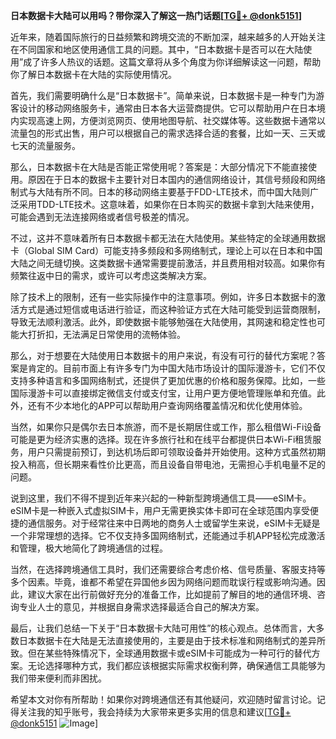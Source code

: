 **日本数据卡大陆可以用吗？带你深入了解这一热门话题[[TG💪+ @donk5151](https://t.me/s/donk5151)]**

近年来，随着国际旅行的日益频繁和跨境交流的不断加深，越来越多的人开始关注在不同国家和地区使用通信工具的问题。其中，“日本数据卡是否可以在大陆使用”成了许多人热议的话题。这篇文章将从多个角度为你详细解读这一问题，帮助你了解日本数据卡在大陆的实际使用情况。

首先，我们需要明确什么是“日本数据卡”。简单来说，日本数据卡是一种专门为游客设计的移动网络服务卡，通常由日本各大运营商提供。它可以帮助用户在日本境内实现高速上网，方便浏览网页、使用地图导航、社交媒体等。这些数据卡通常以流量包的形式出售，用户可以根据自己的需求选择合适的套餐，比如一天、三天或七天的流量服务。

那么，日本数据卡在大陆是否能正常使用呢？答案是：大部分情况下不能直接使用。原因在于日本的数据卡主要针对日本国内的通信网络设计，其信号频段和网络制式与大陆有所不同。日本的移动网络主要基于FDD-LTE技术，而中国大陆则广泛采用TDD-LTE技术。这意味着，如果你在日本购买的数据卡拿到大陆来使用，可能会遇到无法连接网络或者信号极差的情况。

不过，这并不意味着所有日本数据卡都无法在大陆使用。某些特定的全球通用数据卡（Global SIM Card）可能支持多频段和多网络制式，理论上可以在日本和中国大陆之间无缝切换。这类数据卡通常需要提前激活，并且费用相对较高。如果你有频繁往返中日的需求，或许可以考虑这类解决方案。

除了技术上的限制，还有一些实际操作中的注意事项。例如，许多日本数据卡的激活方式是通过短信或电话进行验证，而这种验证方式在大陆可能受到运营商限制，导致无法顺利激活。此外，即使数据卡能够勉强在大陆使用，其网速和稳定性也可能大打折扣，无法满足日常使用的流畅体验。

那么，对于想要在大陆使用日本数据卡的用户来说，有没有可行的替代方案呢？答案是肯定的。目前市面上有许多专门为中国大陆市场设计的国际漫游卡，它们不仅支持多种语言和多国网络制式，还提供了更加优惠的价格和服务保障。比如，一些国际漫游卡可以直接绑定微信支付或支付宝，让用户更方便地管理账单和充值。此外，还有不少本地化的APP可以帮助用户查询网络覆盖情况和优化使用体验。

当然，如果你只是偶尔去日本旅游，而不是长期居住或工作，那么租借Wi-Fi设备可能是更为经济实惠的选择。现在许多旅行社和在线平台都提供日本Wi-Fi租赁服务，用户只需提前预订，到达机场后即可领取设备并开始使用。这种方式虽然初期投入稍高，但长期来看性价比更高，而且设备自带电池，无需担心手机电量不足的问题。

说到这里，我们不得不提到近年来兴起的一种新型跨境通信工具——eSIM卡。eSIM卡是一种嵌入式虚拟SIM卡，用户无需更换实体卡即可在全球范围内享受便捷的通信服务。对于经常往来中日两地的商务人士或留学生来说，eSIM卡无疑是一个非常理想的选择。它不仅支持多国网络制式，还能通过手机APP轻松完成激活和管理，极大地简化了跨境通信的过程。

当然，在选择跨境通信工具时，我们还需要综合考虑价格、信号质量、客服支持等多个因素。毕竟，谁都不希望在异国他乡因为网络问题而耽误行程或影响沟通。因此，建议大家在出行前做好充分的准备工作，比如提前了解目的地的通信环境、咨询专业人士的意见，并根据自身需求选择最适合自己的解决方案。

最后，让我们总结一下关于“日本数据卡大陆可用性”的核心观点。总体而言，大多数日本数据卡在大陆是无法直接使用的，主要是由于技术标准和网络制式的差异所致。但在某些特殊情况下，全球通用数据卡或eSIM卡可能成为一种可行的替代方案。无论选择哪种方式，我们都应该根据实际需求权衡利弊，确保通信工具能够为我们带来便利而非困扰。

希望本文对你有所帮助！如果你对跨境通信还有其他疑问，欢迎随时留言讨论。记得关注我的知乎账号，我会持续为大家带来更多实用的信息和建议[[TG💪+ @donk5151](https://t.me/s/donk5151) ![Image](https://i.postimg.cc/rwNCRYN7/Snipaste-2025-04-30-17-27-05.png)]